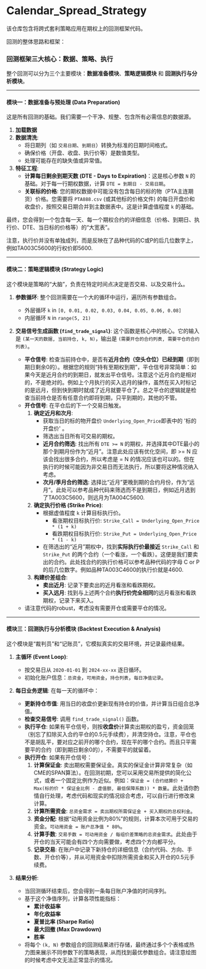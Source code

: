 # Calendar_Spread_Strategy
该仓库包含将跨式套利策略应用在期权上的回测框架代码。

回测的整体思路和框架：

### 回测框架三大核心：数据、策略、执行

整个回测可以分为三个主要模块：**数据准备模块**、**策略逻辑模块** 和 **回测执行与分析模块**。

---

#### 模块一：数据准备与预处理 (Data Preparation)

这是所有回测的基础。我们需要一个干净、规整、包含所有必需信息的数据源。

1.  **加载数据**
2.  **数据清洗**:
    *   将日期列（如 `交易日期`、`到期日`）转换为标准的日期时间格式。
    *   确保价格（开盘、收盘、执行价等）是数值类型。
    *   处理可能存在的缺失值或异常值。
3.  **特征工程**:
    *   **计算每日剩余到期天数 (DTE - Days to Expiration)**：这是核心参数 `N` 的基础。对于每一行期权数据，计算 `DTE = 到期日 - 交易日期`。
    *   **关联标的价格**: 您的期权数据中可能没有包含每日的标的物（PTA主连期货）价格。您需要将 `PTA888.csv` (或其他标的价格文件) 的每日开盘价和收盘价，按照交易日期合并到主数据表中。这是计算虚值程度 `k` 的基础。

最终，您会得到一个包含每一天、每一个期权合约的详细信息（价格、到期日、执行价、DTE、当日标的价格等）的“大宽表”。

注意，执行价并没有单独成列，而是反映在了品种代码的C或P的后几位数字上，例如TA003C5600的行权价即5600.

---

#### 模块二：策略逻辑模块 (Strategy Logic)

这个模块是策略的“大脑”，负责在特定时间点决定是否交易、以及交易什么。

1.  **参数循环**: 整个回测需要在一个大的循环中运行，遍历所有参数组合。
    *   外层循环 `k` in `[0, 0.01, 0.02, 0.03, 0.04, 0.05, 0.06, 0.08]`
    *   内层循环 `N` in `range(5, 21)`

2.  **交易信号生成函数 (`find_trade_signal`)**: 这个函数是核心中的核心。它的输入是 `(某一天的数据, 当前持仓, k, N)`，输出是 `(需要开仓的合约列表, 需要平仓的合约列表)`。
    *   **平仓信号**: 检查当前持仓中，是否有**近月合约（空头仓位）已经到期**（即到期日剩余0的）。根据您的规则“持有至期权到期”，平仓信号非常简单：如果今天是近月合约的到期日，就发出平仓信号。注意这个近月合约是相对的，不是绝对的。例如上个月执行的买入远月的操作，虽然在买入时标记的是远月，但到快到期时就成了近月就要平仓了。总之平仓的逻辑就是检查当前持仓是否有任意合约即将到期，只平到期的，其他的不管。
    *   **开仓信号**: 在平仓后的下一个交易日触发。
        1.  **确定近月和次月**:
            *   获取当日的标的物开盘价 `Underlying_Open_Price`即表中的 '标的开盘价' 。
            *   筛选出当日所有可交易的期权。
            *   **近月合约筛选**: 找出所有 `DTE >= N` 的期权，并选择其中DTE最小的那个到期月份作为“近月”。注意此处应该有优化空间，即 >= N 应该会找出很多合约，所以考虑是 = N 的情况应该也可以的。但在执行的时候可能因为非交易日而无法执行，所以要将这种情况纳入考虑。
            *   **次月/季月合约筛选**: 选择比“近月”更晚到期的合约月份，作为“远月”。此处可以参考品种代码来筛选而不是到期日，例如近月选到了TA003C5600，则远月为TA004C5600.
        2.  **确定执行价格 (Strike Price)**:
            *   根据虚值程度 `k` 计算目标执行价。
                *   看涨期权目标执行价: `Strike_Call = Underlying_Open_Price * (1 + k)`
                *   看跌期权目标执行价: `Strike_Put = Underlying_Open_Price * (1 - k)`
            *   在筛选出的“近月”期权中，找到**实际执行价最接近** `Strike_Call` 和 `Strike_Put` 的两个合约（一个看涨，一个看跌）。这便是我们要卖出的合约。此处找合约的执行价格可以参考品种代码的字母 C or P 的后几位数字。例如品种TA003C4600的执行价就是4600.
        3.  **构建价差组合**:
            *   **卖出近月**: 记录下要卖出的近月看涨和看跌期权。
            *   **买入远月**: 找到与上述两个合约**执行价完全相同**的远月看涨和看跌期权，记录下来买入。
    *  请注意代码的robust，考虑没有需要开仓或需要平仓的情况。

---

#### 模块三：回测执行与分析模块 (Backtest Execution & Analysis)

这个模块是“裁判员”和“记账员”，它模拟真实的交易环境，并记录最终结果。

1.  **主循环 (Event Loop)**:
    *   按交易日从 `2020-01-01` 到 `2024-xx-xx` 逐日循环。
    *   初始化账户信息：`总资金`，`可用资金`，`持仓列表`，`每日净值记录`。

2.  **每日业务逻辑**: 在每一天的循环中：
    *   **更新持仓市值**: 用当日的收盘价更新现有持仓的价值，并计算当日组合总净值。
    *   **检查交易信号**: 调用 `find_trade_signal()` 函数。
    *   **执行平仓**: 如果有平仓信号，则按**收盘价**计算卖出期权的盈亏，资金回笼（别忘了扣除买入合约平仓的0.5元手续费），并清空持仓。注意，平仓也不是胡乱平，要对应之前开的哪个合约，现在平的哪个合约。而且只平需要平的合约（即到期日剩余0的），不需要平的就留着。
    *   **执行开仓**: 如果有开仓信号：
        1.  **计算保证金**: 卖出期权需要保证金。真实的保证金计算非常复杂（如CME的SPAN算法）。在回测初期，您可以采用交易所提供的简化公式，或者一个固定比例作为近似。例如：`保证金 = (合约结算价 + Max(标的价 * 保证金比例 - 虚值额, 最低保障系数)) * 数量`。此处请你酌情自行处理，考虑代码和现实的情况综合考虑，可以自行进行修改来计算。
        2.  **计算所需资金**: `总资金需求 = 卖出期权所需保证金 + 买入期权的总权利金`。
        3.  **资金分配**: 根据“动用资金比例为80%”的规则，计算本次可用于交易的资金。`可动用资金 = 账户总净值 * 80%`。
        4.  **计算手数**: `交易手数 = 可动用资金 / 每组价差策略的总资金需求`。此处由于开仓的当天可能会有四个方向需要做，考虑四个方向都平分。
        5.  **记录交易**: 在账户中记录下新持仓的详细信息（合约代码、方向、手数、开仓价等），并从可用资金中扣除所需资金和买入开仓的0.5元手续费。

3.  **结果分析**:
    *   当回测循环结束后，您会得到一条每日账户净值的时间序列。
    *   基于这个净值序列，计算各项性能指标：
        *   **累计收益率**
        *   **年化收益率**
        *   **夏普比率 (Sharpe Ratio)**
        *   **最大回撤 (Max Drawdown)**
        *   **胜率**
    *   将每个 `(k, N)` 参数组合的回测结果进行存储，最终通过多个个表格或热力图来展示不同参数下的策略表现，从而找到最优参数组合。请注意绘图的时候考虑中文无法正常显示的情况。

